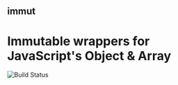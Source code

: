 ## immut

# Immutable wrappers for JavaScript's Object & Array

![Build Status](https://travis-ci.org/immut/immut.png)
